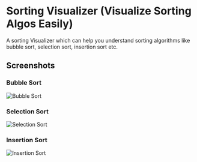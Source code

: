 # Sorting Visualizer (Visualize Sorting Algos Easily)

A sorting Visualizer which can help you understand sorting algorithms like bubble sort, selection sort, insertion sort etc.

## Screenshots

### Bubble Sort
![Bubble Sort](gif/bubble-sort.gif)

### Selection Sort
![Selection Sort](gif/selection-sort.gif)

### Insertion Sort
![Insertion Sort](gif/insertion-sort.gif)
